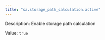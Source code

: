 ```yaml
---
title: "sa.storage_path_calculation.active"
---
```


Description: Enable storage path calculation

Value: `true`